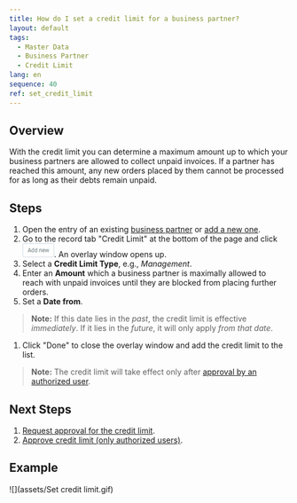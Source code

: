 ```yaml
---
title: How do I set a credit limit for a business partner?
layout: default
tags:
  - Master Data
  - Business Partner
  - Credit Limit
lang: en
sequence: 40
ref: set_credit_limit
---
```


## Overview
With the credit limit you can determine a maximum amount up to which your business partners are allowed to collect unpaid invoices. If a partner has reached this amount, any new orders placed by them cannot be processed for as long as their debts remain unpaid.

## Steps
1. Open the entry of an existing [business partner](Menu) or [add a new one](New_Business_Partner).
1. Go to the record tab "Credit Limit" at the bottom of the page and click !["Add new"](assets/Add_New_Button.png). An overlay window opens up.
1. Select a **Credit Limit Type**, e.g., *Management*.
1. Enter an **Amount** which a business partner is maximally allowed to reach with unpaid invoices until they are blocked from placing further orders.
1. Set a **Date from**.
 >**Note:** If this date lies in the *past*, the credit limit is effective *immediately*. If it lies in the *future*, it will only apply *from that date*.

1. Click "Done" to close the overlay window and add the credit limit to the list.
 >**Note:** The credit limit will take effect only after [approval by an authorized user](Credit_limit_approval).

## Next Steps
1. [Request approval for the credit limit](Credit_limit_request_approval).
1. [Approve credit limit (only authorized users)](Credit_limit_approval).

## Example
![](assets/Set credit limit.gif)
